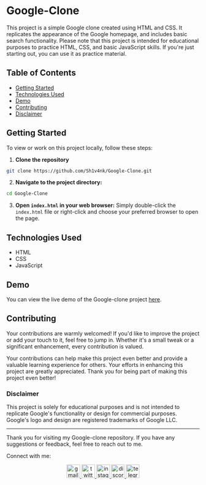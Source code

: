 # Google-Clone

This project is a simple Google clone created using HTML and CSS. It replicates the appearance of the Google homepage, and includes basic search functionality. Please note that this project is intended for educational purposes to practice HTML, CSS, and basic JavaScript skills. If you're just starting out, you can use it as practice material.

## Table of Contents

- [Getting Started](#getting-started)
- [Technologies Used](#technologies-used)
- [Demo](#demo)
- [Contributing](#contributing)
- [Disclaimer](#disclaimer)

## Getting Started

To view or work on this project locally, follow these steps:

1. **Clone the repository**
 ```bash
git clone https://github.com/Sh1v4nk/Google-Clone.git
 ```

2. **Navigate to the project directory:**
 ```bash
cd Google-Clone
 ```

3. **Open `index.html` in your web browser:**
Simply double-click the `index.html` file or right-click and choose your preferred browser to open the page.


## Technologies Used

- HTML
- CSS
- JavaScript

## Demo

You can view the live demo of the Google-clone project [here](https://sh1v4nk.github.io/Google-Clone/).

## Contributing

Your contributions are warmly welcomed! If you'd like to improve the project or add your touch to it, feel free to jump in. Whether it's a small tweak or a significant enhancement, every contribution is valued.

Your contributions can help make this project even better and provide a valuable learning experience for others. Your efforts in enhancing this project are greatly appreciated. Thank you for being part of making this project even better!


### Disclaimer

This project is solely for educational purposes and is not intended to replicate Google's functionality or design for commercial purposes. Google's logo and design are registered trademarks of Google LLC.

---

Thank you for visiting my Google-clone repository. If you have any suggestions or feedback, feel free to reach out to me.

Connect with me:

<div align="center">
  <a href="mailto:shivankpandey113@gmail.com" target="_blank">
    <img src="https://img.shields.io/static/v1?message=Gmail&logo=gmail&label=&color=D14836&logoColor=white&labelColor=&style=for-the-badge" height="35" alt="gmail logo"  />
  </a>
  <a href="https://twitter.com/sh1v4nk" target="_blank">
    <img src="https://img.shields.io/static/v1?message=Twitter&logo=twitter&label=&color=1DA1F2&logoColor=white&labelColor=&style=for-the-badge" height="35" alt="twitter logo"  />
  </a>
  <a href="https://instagram.com/sh1v4nk_" target="_blank">
    <img src="https://img.shields.io/static/v1?message=Instagram&logo=instagram&label=&color=E4405F&logoColor=white&labelColor=&style=for-the-badge" height="35" alt="instagram logo"  />
  </a>
  <a href="https://discord.com/users/571299781096505344" target="_blank">
    <img src="https://img.shields.io/static/v1?message=Discord&logo=discord&label=&color=7289DA&logoColor=white&labelColor=&style=for-the-badge" height="35" alt="discord logo"  />
  </a>
  <a href="https://t.me/BlackGoku_69th" target="_blank">
    <img src="https://img.shields.io/static/v1?message=Telegram&logo=telegram&label=&color=2CA5E0&logoColor=white&labelColor=&style=for-the-badge" height="35" alt="telegram logo"  />
  </a>
</div>
